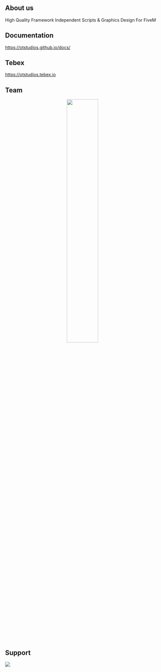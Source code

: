 ## About us
High Quality Framework Independent Scripts & Graphics Design For FiveM

## Documentation
https://otstudios.github.io/docs/

## Tebex
https://otstudios.tebex.io

## Team
<div align="center">
        <a href="https://ko-fi.com/stuxxyofficial"><img width="45%" src="https://github-readme-stats.vercel.app/api?username=StuxxyOfficial&show_icons=true&count_private=true&theme=react&hide_border=true&bg_color=0D1117"/></a>
</div>

## Support
  <p><a href="https://discord.gg/otstudios">
      <img src="https://img.shields.io/discord/941423187105816616.svg?label=Discord&logo=Discord&colorB=%2329c785&style=for-the-badge"/>
  </a></p>
